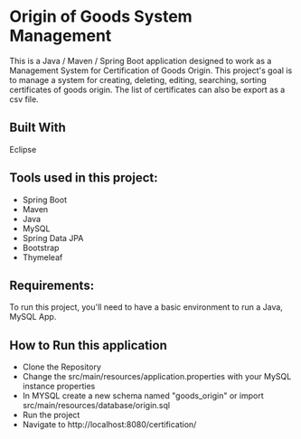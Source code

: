 # Origin of Goods System Management
This is a Java / Maven / Spring Boot application designed to work as a Management System for Certification of Goods Origin. This project's goal is to manage a system for creating, deleting, editing, searching, sorting certificates of goods origin. The list of certificates can also be export as a csv file.

## Built With
Eclipse

## Tools used in this project:

- Spring Boot 
- Maven
- Java 
- MySQL 
- Spring Data JPA
- Bootstrap
- Thymeleaf

## Requirements:
To run this project, you'll need to have a basic environment to run a Java, MySQL App.

## How to Run this application
- Clone the Repository
- Change the src/main/resources/application.properties with your MySQL instance properties
- In MYSQL create a new schema named "goods_origin" or import src/main/resources/database/origin.sql
- Run the project
- Navigate to http://localhost:8080/certification/ 



